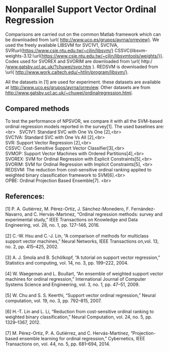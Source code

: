 Nonparallel Support Vector Ordinal Regression
====
Comparisons are carried out on the common Matlab framework which can be downloaded from \url{ http://www.uco.es/grupos/ayrna/orreview}. 
We used the freely available LIBSVM for SVC1V1, SVC1VA, SVR\url{https://www.csie.ntu.edu.tw/~cjlin/libsvm/}
CSSVC{libsvm-weights-3.12:\url{https://www.csie.ntu.edu.tw/~cjlin/libsvmtools/weights/}}. 
Codes used for  SVOREX and SVORIM are downloaded from \url{ http:/ /www.gatsby.ucl.ac.uk/?chuwei/svor.htm }. 
REDSVM is downloaded from \url{ http://www.work.caltech.edu/~htlin/program/libsvm/}.

All the datasets in [1] are used for experiment. these datasets are available at  http://www.uco.es/grupos/ayrna/orreview. Other datasets are from http://www.gatsby.ucl.ac.uk/~chuwei/ordinalregression.html.

Compared methods
------- 
To test the performance of NPSVOR, we compare it with all the SVM-based ordinal regression models reported in the survey[1]. The used baselines are:<br\>  
SVC1V1: Standard SVC with One Vs One [2],<br\>  
SVC1VA: Standard SVC with One Vs All [2],<br\>  
SVR: Support Vector Regression [2],<br\>  
CSSVC: Cost-Sensitive Support Vector Classifier[3],<br\>  
SVMOP: Support Vector Machines with Ordered Partitions[4],<br\>  
SVOREX: SVM for Ordinal Regression with Explicit Constraints[5],<br\>  
SVORIM: SVM for Ordinal Regression with Implicit Constraints[5], <br\>  
REDSVM:  The reduction from cost-sensitive ordinal ranking applied to weighted binary classification framework to SVM[6].<br\>  
OPBE: Ordinal Projection Based Ensemble[7]. <br\>  

References:
------- 
[1] P. A. Gutiérrez, M. Pérez-Ortiz, J. Sánchez-Monedero, F. Fernández-Navarro, and C. Hervás-Martınez, “Ordinal regression methods: survey and experimental study,” IEEE Transactions on Knowledge and Data Engineering, vol. 28, no. 1, pp. 127–146, 2016.<br>  
[2] C.-W. Hsu and C.-J. Lin, “A comparison of methods for multiclass support vector machines,” Neural Networks, IEEE Transactions on,vol. 13, no. 2, pp. 415–425, 2002.<br>  
[3] A. J. Smola and B. Schölkopf, “A tutorial on support vector regression,” Statistics and computing, vol. 14, no. 3, pp. 199–222, 2004.<br>  
[4] W. Waegeman and L. Boullart, “An ensemble of weighted support vector machines for ordinal regression,” International Journal of Computer Systems Science and Engineering, vol. 3, no. 1, pp. 47–51, 2009.<br>  
[5] W. Chu and S. S. Keerthi, “Support vector ordinal regression,” Neural computation, vol. 19, no. 3, pp. 792–815, 2007.<br>  
[6] H.-T. Lin and L. Li, “Reduction from cost-sensitive ordinal ranking to weighted binary classification,” Neural Computation, vol. 24, no. 5, pp. 1329–1367, 2012.<br>  
[7] M. Pérez-Ortiz, P. A. Gutiérrez, and C. Hervás-Martı́nez, “Projection-based ensemble learning for ordinal regression,” Cybernetics, IEEE Transactions on, vol. 44, no. 5, pp. 681–694, 2014.
